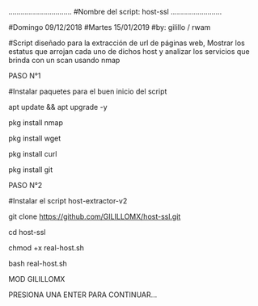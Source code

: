 ...............................
#Nombre del script: host-ssl
.........................

#Domingo 09/12/2018
#Martes 15/01/2019
#by: gilillo / rwam

#Script diseñado para la extracción de url de páginas web, Mostrar los estatus que arrojan cada uno de dichos host y analizar los servicios que brinda con un scan usando nmap 

PASO N°1

#Instalar paquetes para el buen inicio del script

apt update && apt upgrade -y

pkg install nmap

pkg install wget

pkg install curl

pkg install git


PASO N°2

#Instalar el script host-extractor-v2

git clone https://github.com/GILILLOMX/host-ssl.git

cd host-ssl

chmod +x real-host.sh

bash real-host.sh



MOD GILILLOMX



PRESIONA UNA ENTER PARA CONTINUAR...
